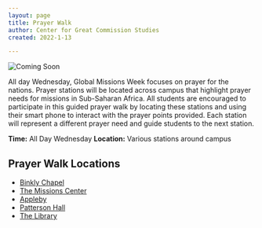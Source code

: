 ```yaml
---
layout: page
title: Prayer Walk
author: Center for Great Commission Studies
created: 2022-1-13

---
```

![Coming Soon](https://i.imgur.com/pxK8WAn.png)

All day Wednesday, Global Missions Week focuses on prayer for the nations. Prayer stations will be located across campus that highlight prayer needs for missions in Sub-Saharan Africa. All students are encouraged to participate in this guided prayer walk by locating these stations and using their smart phone to interact with the prayer points provided. Each station will represent a different prayer need and guide students to the next station.

**Time:** All Day Wednesday
**Location:** Various stations around campus

## Prayer Walk Locations
* [Binkly Chapel](/docs/prayer-station-1/)
* [The Missions Center](/docs/prayer-station-2/)
* [Appleby](/docs/prayer-station-3/)
* [Patterson Hall](/docs/prayer-station-4)
* [The Library](/docs/prayer-station-5/)